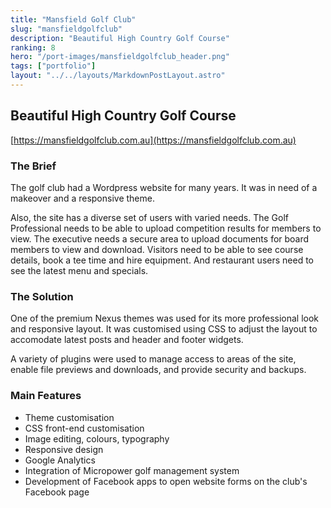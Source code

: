 ```yaml
---
title: "Mansfield Golf Club"
slug: "mansfieldgolfclub"
description: "Beautiful High Country Golf Course"
ranking: 8
hero: "/port-images/mansfieldgolfclub_header.png"
tags: ["portfolio"]
layout: "../../layouts/MarkdownPostLayout.astro"
---
```


## Beautiful High Country Golf Course

[https://mansfieldgolfclub.com.au](https://mansfieldgolfclub.com.au)

### The Brief

The golf club had a Wordpress website for many years. It was in need of a makeover and a responsive theme.

Also, the site has a diverse set of users with varied needs. The Golf Professional needs to be able to upload competition results for members to view. The executive needs a secure area to upload documents for board members to view and download. Visitors need to be able to see course details, book a tee time and hire equipment. And restaurant users need to see the latest menu and specials.

### The Solution

One of the premium Nexus themes was used for its more professional look and responsive layout. It was customised using CSS to adjust the layout to accomodate latest posts and header and footer widgets.

A variety of plugins were used to manage access to areas of the site, enable file previews and downloads, and provide security and backups.

### Main Features

- Theme customisation
- CSS front-end customisation
- Image editing, colours, typography
- Responsive design
- Google Analytics
- Integration of Micropower golf management system
- Development of Facebook apps to open website forms on the club's Facebook page
